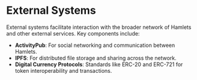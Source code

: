 # External Systems

External systems facilitate interaction with the broader network of Hamlets and other external services. Key components include:

- **ActivityPub**: For social networking and communication between Hamlets.
- **IPFS**: For distributed file storage and sharing across the network.
- **Digital Currency Protocols**: Standards like ERC-20 and ERC-721 for token interoperability and transactions.